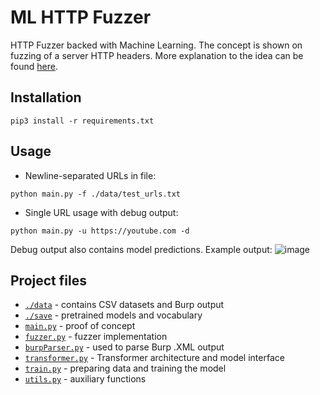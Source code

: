 # ML HTTP Fuzzer
HTTP Fuzzer backed with Machine Learning. The concept is shown on fuzzing of a server HTTP headers. More explanation to the idea can be found [here](./DOC).

## Installation
```
pip3 install -r requirements.txt
```
## Usage
* Newline-separated URLs in file:
```
python main.py -f ./data/test_urls.txt
```

* Single URL usage with debug output:
```
python main.py -u https://youtube.com -d
```
Debug output also contains model predictions. Example output:
![image](https://user-images.githubusercontent.com/43439351/111935941-a1135d00-8ad5-11eb-8748-d8d29d750f64.png)

## Project files
* [`./data`](./data) - contains CSV datasets and Burp output
* [`./save`](./save) - pretrained models and vocabulary
* [`main.py`](./main.py) - proof of concept
* [`fuzzer.py`](./fuzzer.py) - fuzzer implementation
* [`burpParser.py`](./burpParser.py) - used to parse Burp .XML output
* [`transformer.py`](./transformer.py) - Transformer architecture and model interface
* [`train.py`](./train.py) - preparing data and training the model
* [`utils.py`](./utils.py) - auxiliary functions
